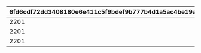 |6fd6cdf72dd3408180e6e411c5f9bdef9b777b4d1a5ac4be19aa979062bc23db|4152231925c28495bfda3aaa00e44bf05b4fd16956596adab72e32896ce82387|5ceb5717855fd59d86d57de1528af4a74d3e3c1151ef00a471c511b7eb17c44b|896ce210161e0bfe78cab17ef14ef3bedf3890880e1cc1a9aad06d98ecacbc78|175216f6d562c1728745bc3becfb377b3dafa2921b0731681e91239797ae9e85|1464f71d793d0721e8f26a23658e488c424eb2e9f9b953bd78e9d9dbdd68c4aa|07b620b63ca8b22b1677d0a2a3d2aecf1b5a8b5157f62a576137fae8245cee77|5abb5e883605f07a967afdc5c57969cf689e0ac724309ec04e1082076587b5a9|c08c342399cd76c2fc8470c8ad4709364701f6d5d4cc6fc9c7c58177cf9fd6b6|
| --- | --- | --- | --- | --- | --- | --- | --- | --- |
|2201|15|1001|1001|1|1|3|2001|2101|
|2201|15|1101|1001|2|1|3|2001|2101|
|2201|15|1101|1001|3|1|6|2001|2101|